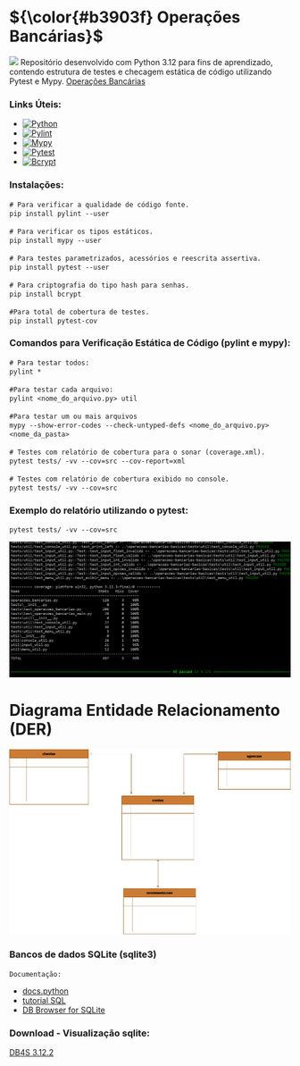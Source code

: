 # ${\color{#b3903f} Operações Bancárias}$  
<img src="https://cdn-icons-png.flaticon.com/512/1052/1052854.png" width='40'/>  Repositório desenvolvido com Python 3.12 para fins de aprendizado, contendo estrutura de testes e checagem estática de código utilizando Pytest e Mypy.
 [Operações Bancárias](https://github.com/AleDevir/operacoes_bancarias_basicas)
 


### Links Úteis:
+ [![Python](https://img.shields.io/badge/Python-blue)](https://www.python.org/downloads/)
+ [![Pylint](https://img.shields.io/badge/Pylint-yellowgreen)](https://pypi.org/project/pylint/)
+ [![Mypy](https://img.shields.io/badge/Mypy-darkblue)](https://mypy.readthedocs.io/en/stable/)
+ [![Pytest](https://img.shields.io/badge/Pytest-orange)](https://pypi.org/project/pytest/)
+ [![Bcrypt](https://img.shields.io/badge/Bcrypt-ligthbluee)](https://pypi.org/project/bcrypt/)




 ### Instalações:
```
# Para verificar a qualidade de código fonte.
pip install pylint --user

# Para verificar os tipos estáticos. 
pip install mypy --user

# Para testes parametrizados, acessórios e reescrita assertiva.
pip install pytest --user

# Para criptografia do tipo hash para senhas.
pip install bcrypt

#Para total de cobertura de testes.
pip install pytest-cov

```

### Comandos para Verificação Estática de Código (pylint e mypy):
```
# Para testar todos:
pylint *

#Para testar cada arquivo:
pylint <nome_do_arquivo.py> util

#Para testar um ou mais arquivos
mypy --show-error-codes --check-untyped-defs <nome_do_arquivo.py>  <nome_da_pasta>

# Testes com relatório de cobertura para o sonar (coverage.xml).
pytest tests/ -vv --cov=src --cov-report=xml

# Testes com relatório de cobertura exibido no console.
pytest tests/ -vv --cov=src

```

### Exemplo do relatório utilizando o pytest:
```
pytest tests/ -vv --cov=src
```
![Relatório dos testes>](https://github.com/AleDevir/operacoes_bancarias_basicas/blob/main/img/resultado_do_relatorio_cobertura_de_teste.png)


# Diagrama Entidade Relacionamento (DER)
![DER](https://github.com/AleDevir/operacoes_bancarias_basicas/blob/main/img/der.png)

### Bancos de dados SQLite (sqlite3)
    Documentação:
   - [docs.python](https://docs.python.org/3/library/sqlite3.html)
   - [tutorial SQL](https://www.sqltutorial.org/)
   - [DB Browser for SQLite](https://github.com/sqlitebrowser/sqlitebrowser/wiki)

### Download - Visualização sqlite:
[DB4S 3.12.2](https://sqlitebrowser.org/dl/)

